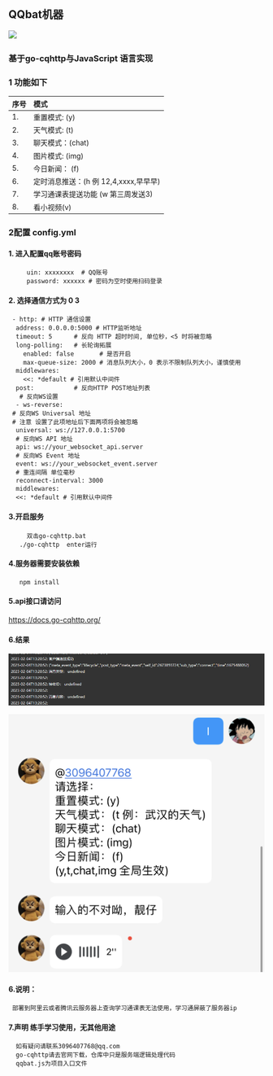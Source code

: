## QQbat机器

<a href="https://www.murphysec.com/accept?code=380c02bae038e8e0b24e796b27efb536&type=1&from=2&t=2" alt="Security Status"><img src="https://www.murphysec.com/platform3/v3/badge/1618401806711816193.svg?t=1" /></a>
### 基于go-cqhttp与JavaScript 语言实现


### 1 功能如下
                                          
| 序号 | 模式                        |
|:----|:--------------------------| 
| 1.  | 重置模式: (y)                 |
| 2.  | 天气模式: (t)                 |
| 3.  | 聊天模式：(chat)               |
| 4.  | 图片模式: (img)               |
| 5.  | 今日新闻： (f)                 |
| 6.  | 定时消息推送：(h 例 12,4,xxxx,早早早)|
| 7.  | 学习通课表提送功能 (w 第三周发送3)      |
| 8.  | 看小视频(v)                   |


### 2配置 config.yml

#### 1. 进入配置qq账号密码

         uin: xxxxxxxx  # QQ账号  
         password: xxxxxx # 密码为空时使用扫码登录

#### 2. 选择通信方式为 0 3

     - http: # HTTP 通信设置
      address: 0.0.0.0:5000 # HTTP监听地址
      timeout: 5      # 反向 HTTP 超时时间, 单位秒，<5 时将被忽略
      long-polling:   # 长轮询拓展
        enabled: false       # 是否开启
        max-queue-size: 2000 # 消息队列大小，0 表示不限制队列大小，谨慎使用
      middlewares:
        <<: *default # 引用默认中间件
      post:           # 反向HTTP POST地址列表
       # 反向WS设置
      - ws-reverse:
     # 反向WS Universal 地址
     # 注意 设置了此项地址后下面两项将会被忽略
      universal: ws://127.0.0.1:5700
      # 反向WS API 地址
      api: ws://your_websocket_api.server
      # 反向WS Event 地址
      event: ws://your_websocket_event.server
      # 重连间隔 单位毫秒
      reconnect-interval: 3000
      middlewares:
      <<: *default # 引用默认中间件

#### 3.开启服务

         双击go-cqhttp.bat
       ./go-cqhttp  enter运行

#### 4.服务器需要安装依赖

       npm install

#### 5.api接口请访问

<https://docs.go-cqhttp.org/>

#### 6.结果

![img.png](img.png)

![img_4.png](img_4.png)
#### 6.说明：
     部署到阿里云或者腾讯云服务器上查询学习通课表无法使用，学习通屏蔽了服务器ip

#### 7.声明 练手学习使用，无其他用途

      如有疑问请联系3096407768@qq.com
      go-cqhttp请去官网下载，仓库中只是服务端逻辑处理代码
      qqbat.js为项目入口文件

